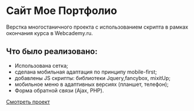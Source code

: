 # Сайт Мое Портфолио

Верстка многостаничного проекта с использованием скрипта в рамках окончания курса в Webcademy.ru.

## Что было реализовано:
*  Использована сетка;
*  сделана мобильная адаптация по принципу mobile-first;
* добавлены JS скрипты: библиотеки Jquery,fancybox, mixitUp;
* мобильное меню в адаптивных версиях (планшет, телефон);
* Форма обратной связи (Ajax, PHP).

[Смотреть проект](https://ulia41.github.io/rezume1/)
